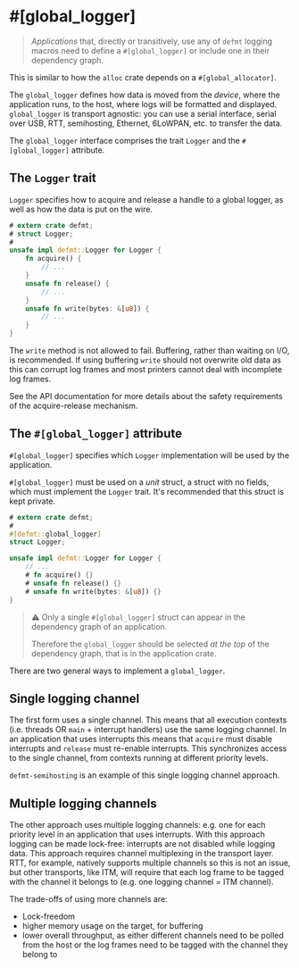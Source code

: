 # #[global_logger]

> *Applications* that, directly or transitively, use any of `defmt` logging macros need to define a `#[global_logger]` or include one in their dependency graph.

This is similar to how the `alloc` crate depends on a `#[global_allocator]`.

The `global_logger` defines how data is moved from the *device*, where the application runs, to the host, where logs will be formatted and displayed.
`global_logger` is transport agnostic: you can use a serial interface, serial over USB, RTT, semihosting, Ethernet, 6LoWPAN, etc. to transfer the data.

The `global_logger` interface comprises the trait `Logger` and the `#[global_logger]` attribute.

## The `Logger` trait

`Logger` specifies how to acquire and release a handle to a global logger, as well as how the data is put on the wire.

```rust
# extern crate defmt;
# struct Logger;
#
unsafe impl defmt::Logger for Logger {
    fn acquire() {
        // ...
    }
    unsafe fn release() {
        // ...
    }
    unsafe fn write(bytes: &[u8]) {
        // ...
    }
}
```

The `write` method is not allowed to fail.
Buffering, rather than waiting on I/O, is recommended.
If using buffering `write` should not overwrite old data as this can corrupt log frames and most printers cannot deal with incomplete log frames.

See the API documentation for more details about the safety requirements of the acquire-release mechanism.


## The `#[global_logger]` attribute

`#[global_logger]` specifies which `Logger` implementation will be used by the application.

`#[global_logger]` must be used on a *unit* struct, a struct with no fields, which must implement the `Logger` trait.
It's recommended that this struct is kept private.

```rust
# extern crate defmt;
#
#[defmt::global_logger]
struct Logger;

unsafe impl defmt::Logger for Logger {
    // ...
    # fn acquire() {}
    # unsafe fn release() {}
    # unsafe fn write(bytes: &[u8]) {}
}
```

> ⚠️ Only a single `#[global_logger]` struct can appear in the dependency graph of an application.
>
> Therefore the `global_logger` should be selected *at the top* of the dependency graph, that is in the application crate.

There are two general ways to implement a `global_logger`.

## Single logging channel

The first form uses a single channel.
This means that all execution contexts (i.e. threads OR `main` + interrupt handlers) use the same logging channel.
In an application that uses interrupts this means that `acquire` must disable interrupts and `release` must re-enable interrupts.
This synchronizes access to the single channel, from contexts running at different priority levels.

`defmt-semihosting` is an example of this single logging channel approach.

## Multiple logging channels

The other approach uses multiple logging channels: e.g. one for each priority level in an application that uses interrupts.
With this approach logging can be made lock-free: interrupts are not disabled while logging data.
This approach requires channel multiplexing in the transport layer.
RTT, for example, natively supports multiple channels so this is not an issue, but other transports, like ITM, will require that each log frame to be tagged with the channel it belongs to (e.g. one logging channel = ITM channel).

The trade-offs of using more channels are:
- Lock-freedom
- higher memory usage on the target, for buffering
- lower overall throughput, as either different channels need to be polled from the host or the log frames need to be tagged with the channel they belong to
